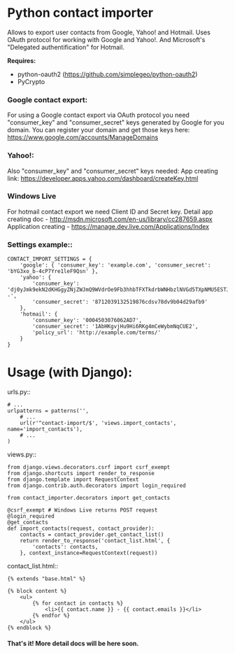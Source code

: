 Python contact importer
=======================

Allows to export user contacts from Google, Yahoo! and Hotmail.
Uses OAuth protocol for working with Google and Yahoo!. And Microsoft's "Delegated authentification" for Hotmail.

**Requires:**

 * python-oauth2 (https://github.com/simplegeo/python-oauth2)
 * PyCrypto


### Google contact export:
For using a Google contact export via OAuth protocol you need
"consumer_key" and "consumer_secret" keys
generated by Google for you domain. You can register your domain and get
those keys here:
https://www.google.com/accounts/ManageDomains

### Yahoo!:
Also "consumer_key" and "consumer_secret" keys needed:
App creating link:
https://developer.apps.yahoo.com/dashboard/createKey.html

### Windows Live
For hotmail contact export we need Client ID and Secret key.
Detail app creating doc -
http://msdn.microsoft.com/en-us/library/cc287659.aspx
Application creating - https://manage.dev.live.com/Applications/Index


### Settings example::

    CONTACT_IMPORT_SETTINGS = {
        'google': { 'consumer_key': 'example.com', 'consumer_secret': 'bYG3xo_b-4cP7Yre1leF9Qsn' },
        'yahoo': {
            'consumer_key': 'dj0yJmk9ekN2dKHGgyZNjZWJmQ9WVdrOe9Fb3hhbTFXTkdrbWNHbzlNVGd5TXpNMU5ESTJNLJNKJDnsjdktXxpxNyZXQmeD1mZA--',
            'consumer_secret': '8712039132519876cdsv78dv9b04d29afb9'
        },
        'hotmail': {
            'consumer_key': '0004503076062AD7',
            'consumer_secret': '1AbHKgvjHu9Hi6RKg4mCeWybmNqCUE2',
            'policy_url': 'http://example.com/terms/'
        }
    }

# Usage (with Django):

urls.py::

    # ...
    urlpatterns = patterns('',
        # ...
        url(r'^contact-import/$', 'views.import_contacts', name='import_contacts'),
        # ...
    )


views.py::

    from django.views.decorators.csrf import csrf_exempt
    from django.shortcuts import render_to_response
    from django.template import RequestContext
    from django.contrib.auth.decorators import login_required

    from contact_importer.decorators import get_contacts

    @csrf_exempt # Windows Live returns POST request
    @login_required
    @get_contacts
    def import_contacts(request, contact_provider):
        contacts = contact_provider.get_contact_list()
        return render_to_response('contact_list.html', {
            'contacts': contacts,
        }, context_instance=RequestContext(request))


contact_list.html::

    {% extends "base.html" %}

    {% block content %}
        <ul>
            {% for contact in contacts %}
                <li>{{ contact.name }} - {{ contact.emails }}</li>
            {% endfor %}
        </ul>
    {% endblock %}

#### That's it! More detail docs will be here soon.